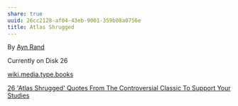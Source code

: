```yaml
---
share: true
uuid: 26cc2128-af04-43eb-9001-359b08a0756e
title: Atlas Shrugged
---
```

By [Ayn Rand](/undefined)


Currently on Disk 26

[wiki.media.type.books](/a3a80e28-c537-4091-a06f-3d20f44ec6a2)

[26 'Atlas Shrugged' Quotes From The Controversial Classic To Support Your Studies](https://kidadl.com/articles/atlas-shrugged-quotes-from-the-controversial-classic-to-support-your-studies)